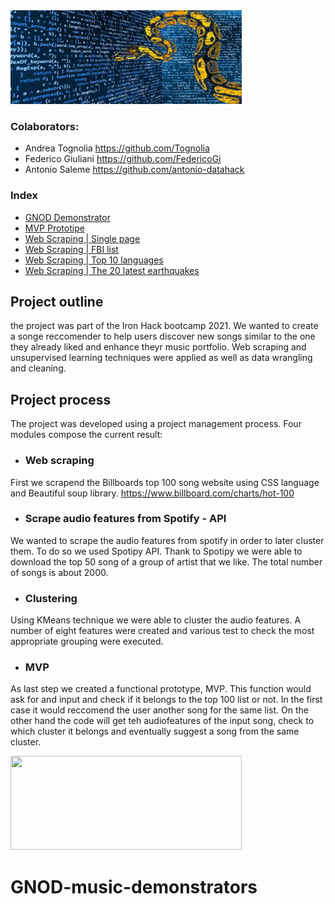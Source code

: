 <img src="images/web scraping.jpeg" width="370" height="150" />


### Colaborators: 
* Andrea Tognolia https://github.com/Tognolia
* Federico Giuliani https://github.com/FedericoGi
* Antonio Saleme https://github.com/antonio-datahack
              
### Index 
* [GNOD Demonstrator](https://github.com/Tognolia/GNOD-music-demonstrators/blob/main/gnod%20demonstrator/GNOD%20demonstrators.ipynb)
* [MVP Prototipe](https://github.com/Tognolia/GNOD-music-demonstrators/blob/main/lab%20%7C%20web%20scraping%20%26%20MVP/Lab%20%7C%20MVP_prototype.ipynb)
* [Web Scraping | Single page](https://github.com/Tognolia/GNOD-music-demonstrators/blob/main/lab%20%7C%20web%20scraping%20%26%20MVP/Lab%20%7C%20web%20scraping%20single%20page.ipynb)
* [Web Scraping | FBI list](https://github.com/Tognolia/GNOD-music-demonstrators/blob/main/lab%20%7C%20web%20scraping%20%26%20MVP/Lab%20%7C%20FBI%20list.ipynb)
* [Web Scraping | Top 10 languages](https://github.com/Tognolia/GNOD-music-demonstrators/blob/main/lab%20%7C%20web%20scraping%20%26%20MVP/Lab%20%7C%20web%20scraping%20-%20%20top%2010%20languages.ipynb)
* [Web Scraping | The 20 latest earthquakes](https://github.com/Tognolia/GNOD-music-demonstrators/blob/main/lab%20%7C%20web%20scraping%20%26%20MVP/Lab%20%7C%20web%20scraping%20%7C%20the%2020%20latest%20earthquakes%20info.ipynb)

## Project outline

the project was part of the Iron Hack bootcamp 2021. We wanted to create a songe reccomender to help users discover new songs similar to the one they already liked and enhance theyr music portfolio. Web scraping and unsupervised learning techniques were applied as well as data wrangling and cleaning. 

## Project process

The project was developed using a project management process. Four modules compose the current result:

* ### Web scraping
First we scrapend the Billboards top 100 song website using CSS language and Beautiful soup library. https://www.billboard.com/charts/hot-100
* ### Scrape audio features from Spotify - API
We wanted to scrape the audio features from spotify in order to later cluster them. To do so we used Spotipy API. Thank to Spotipy we were able to download the top 50 song of a group of artist that we like. The total number of songs is about 2000. 
* ### Clustering
Using KMeans technique we were able to cluster the audio features. A number of eight features were created and various test to check the most appropriate grouping were executed.
* ### MVP
As last step we created a functional prototype, MVP. This function would ask for and input and check if it belongs to the top 100 list or not. In the first case it would reccomend the user another song for the same list. On the other hand the code will get teh audiofeatures of the input song, check to which cluster it belongs and eventually suggest a song from the same cluster. 

<img src="images/gnod_2nd_iterarion.jpg" width="370" height="150" />


# GNOD-music-demonstrators

